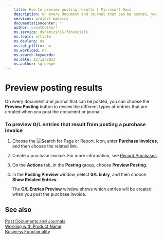 ```yaml
---
    title: How to preview posting results | Microsoft Docs
    description: On every document and journal that can be posted, you can choose the **Preview Posting** button to review the different types of entries that are created when you post the document or journal.
    services: project-madeira
    documentationcenter: ''
    author: brentholtorf
    ms.service: dynamics365-financials
    ms.topic: article
    ms.devlang: na
    ms.tgt_pltfrm: na
    ms.workload: na
    ms.search.keywords:
    ms.date: 12/12/2023
    ms.author: sgroespe
---
```


# Preview posting results
On every document and journal that can be posted, you can choose the **Preview Posting** button to review the different types of entries that are created when you post the document or journal.  
  
### To preview G/L entries that result from posting a purchase invoice  
  
1.  Choose the ![Search for Page or Report.](media/ui-search/search_small.png "Search for Page or Report icon") icon, enter **Purchase Invoices**, and then choose the related link.  
  
2.  Create a purchase invoice. For more information, see [Record Purchases](../FullExperience/how-to-record-purchases.md).  
  
3.  On the **Actions** tab, in the **Posting** group, choose **Preview Posting**.  
  
4.  In the **Posting Preview** window, select **G/L Entry**, and then choose **Show Related Entries**.  
  
     The **G/L Entries Preview** window shows which entries will be created when you post the purchase invoice.  
  
## See also  
 [Post Documents and Journals](../FullExperience/post-documents-and-journals.md)   
 [Working with Product Name](../FullExperience/working-with-$-p_1-product-name-$-.md)   
 [Business Functionality](../FullExperience/Business%20Functionality.md)